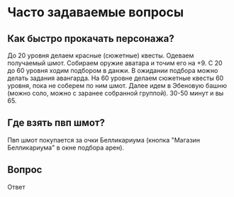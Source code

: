 # Часто задаваемые вопросы

## Как быстро прокачать персонажа?
До 20 уровня делаем красные (сюжетные) квесты. Одеваем получаемый шмот. Собираем оружие аватара и точим его на +9.
С 20 до 60 уровня ходим подбором в данжи. В ожидании подбора можно делать задания авангарда.
На 60 уровне делаем сюжетные квесты 60 уровня, пока не соберем по ним шмот.
Далее идем в Эбеновую башню (можно соло, можно с заранее собранной группой). 30-50 минут и вы 65.

## Где взять пвп шмот?
Пвп шмот покупается за очки Белликариума (кнопка "Магазин Белликариума" в окне подбора арен).

## Вопрос
Ответ
